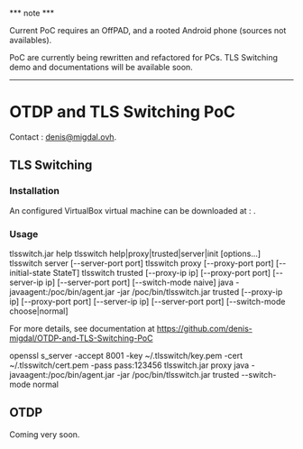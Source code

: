 *** note ***

Current PoC requires an OffPAD, and a rooted Android phone (sources not availables).

PoC are currently being rewritten and refactored for PCs. TLS Switching demo and documentations will be available soon.

***********

# OTDP and TLS Switching PoC

Contact : denis@migdal.ovh.


## TLS Switching

### Installation

An configured VirtualBox virtual machine can be downloaded at : .
 

### Usage

tlsswitch.jar help
tlsswitch help|proxy|trusted|server|init [options...]
	tlsswitch server [--server-port port]
	tlsswitch proxy [--proxy-port port] [--initial-state StateT]
	tlsswitch trusted [--proxy-ip ip] [--proxy-port port] [--server-ip ip] [--server-port port] [--switch-mode naive]
	java -javaagent:/poc/bin/agent.jar -jar /poc/bin/tlsswitch.jar trusted [--proxy-ip ip] [--proxy-port port] [--server-ip ip] [--server-port port] [--switch-mode choose|normal]

For more details, see documentation at https://github.com/denis-migdal/OTDP-and-TLS-Switching-PoC

openssl s_server -accept 8001 -key ~/.tlsswitch/key.pem -cert ~/.tlsswitch/cert.pem -pass pass:123456
tlsswitch.jar proxy
java -javaagent:/poc/bin/agent.jar -jar /poc/bin/tlsswitch.jar trusted --switch-mode normal



## OTDP

Coming very soon.
